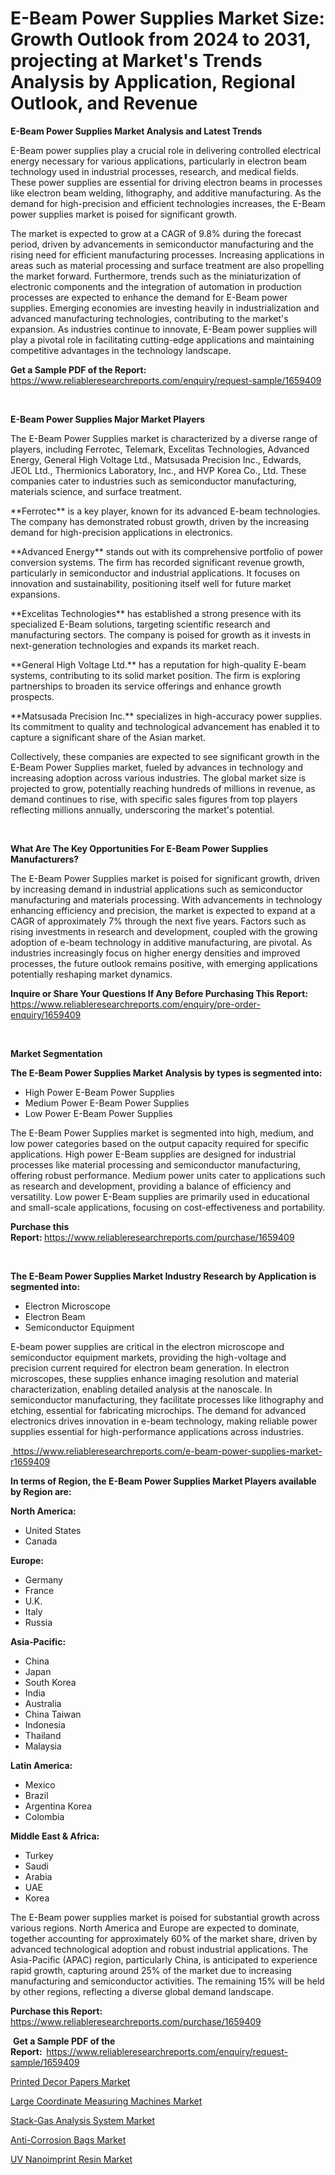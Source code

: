<p><h1>E-Beam Power Supplies Market Size: Growth Outlook from 2024 to 2031, projecting at Market's Trends Analysis by Application, Regional Outlook, and Revenue</h1></p><p><strong>E-Beam Power Supplies Market Analysis and Latest Trends</strong></p>
<p><p>E-Beam power supplies play a crucial role in delivering controlled electrical energy necessary for various applications, particularly in electron beam technology used in industrial processes, research, and medical fields. These power supplies are essential for driving electron beams in processes like electron beam welding, lithography, and additive manufacturing. As the demand for high-precision and efficient technologies increases, the E-Beam power supplies market is poised for significant growth.</p><p>The market is expected to grow at a CAGR of 9.8% during the forecast period, driven by advancements in semiconductor manufacturing and the rising need for efficient manufacturing processes. Increasing applications in areas such as material processing and surface treatment are also propelling the market forward. Furthermore, trends such as the miniaturization of electronic components and the integration of automation in production processes are expected to enhance the demand for E-Beam power supplies. Emerging economies are investing heavily in industrialization and advanced manufacturing technologies, contributing to the market's expansion. As industries continue to innovate, E-Beam power supplies will play a pivotal role in facilitating cutting-edge applications and maintaining competitive advantages in the technology landscape.</p></p>
<p><strong>Get a Sample PDF of the Report:&nbsp;</strong> <a href="https://www.reliableresearchreports.com/enquiry/request-sample/1659409?utm_campaign=1621&utm_medium=2&utm_source=Github&utm_content=ia&utm_term=12102024&utm_id=e-beam-power-supplies">https://www.reliableresearchreports.com/enquiry/request-sample/1659409</a></p>
<p>&nbsp;</p>
<p><strong>E-Beam Power Supplies Major Market Players</strong></p>
<p><p>The E-Beam Power Supplies market is characterized by a diverse range of players, including Ferrotec, Telemark, Excelitas Technologies, Advanced Energy, General High Voltage Ltd., Matsusada Precision Inc., Edwards, JEOL Ltd., Thermionics Laboratory, Inc., and HVP Korea Co., Ltd. These companies cater to industries such as semiconductor manufacturing, materials science, and surface treatment.</p><p>**Ferrotec** is a key player, known for its advanced E-beam technologies. The company has demonstrated robust growth, driven by the increasing demand for high-precision applications in electronics. </p><p>**Advanced Energy** stands out with its comprehensive portfolio of power conversion systems. The firm has recorded significant revenue growth, particularly in semiconductor and industrial applications. It focuses on innovation and sustainability, positioning itself well for future market expansions.</p><p>**Excelitas Technologies** has established a strong presence with its specialized E-Beam solutions, targeting scientific research and manufacturing sectors. The company is poised for growth as it invests in next-generation technologies and expands its market reach.</p><p>**General High Voltage Ltd.** has a reputation for high-quality E-beam systems, contributing to its solid market position. The firm is exploring partnerships to broaden its service offerings and enhance growth prospects.</p><p>**Matsusada Precision Inc.** specializes in high-accuracy power supplies. Its commitment to quality and technological advancement has enabled it to capture a significant share of the Asian market.</p><p>Collectively, these companies are expected to see significant growth in the E-Beam Power Supplies market, fueled by advances in technology and increasing adoption across various industries. The global market size is projected to grow, potentially reaching hundreds of millions in revenue, as demand continues to rise, with specific sales figures from top players reflecting millions annually, underscoring the market's potential.</p></p>
<p>&nbsp;</p>
<p><strong>What Are The Key Opportunities For E-Beam Power Supplies Manufacturers?</strong></p>
<p><p>The E-Beam Power Supplies market is poised for significant growth, driven by increasing demand in industrial applications such as semiconductor manufacturing and materials processing. With advancements in technology enhancing efficiency and precision, the market is expected to expand at a CAGR of approximately 7% through the next five years. Factors such as rising investments in research and development, coupled with the growing adoption of e-beam technology in additive manufacturing, are pivotal. As industries increasingly focus on higher energy densities and improved processes, the future outlook remains positive, with emerging applications potentially reshaping market dynamics.</p></p>
<p><strong>Inquire or Share Your Questions If Any Before Purchasing This Report:</strong> <a href="https://www.reliableresearchreports.com/enquiry/pre-order-enquiry/1659409?utm_campaign=1621&utm_medium=2&utm_source=Github&utm_content=ia&utm_term=12102024&utm_id=e-beam-power-supplies">https://www.reliableresearchreports.com/enquiry/pre-order-enquiry/1659409</a></p>
<p>&nbsp;</p>
<p><strong>Market Segmentation</strong></p>
<p><strong>The E-Beam Power Supplies Market Analysis by types is segmented into:</strong></p>
<p><ul><li>High Power E-Beam Power Supplies</li><li>Medium Power E-Beam Power Supplies</li><li>Low Power E-Beam Power Supplies</li></ul></p>
<p><p>The E-Beam Power Supplies market is segmented into high, medium, and low power categories based on the output capacity required for specific applications. High power E-Beam supplies are designed for industrial processes like material processing and semiconductor manufacturing, offering robust performance. Medium power units cater to applications such as research and development, providing a balance of efficiency and versatility. Low power E-Beam supplies are primarily used in educational and small-scale applications, focusing on cost-effectiveness and portability.</p></p>
<p><strong>Purchase this Report:&nbsp;</strong><a href="https://www.reliableresearchreports.com/purchase/1659409?utm_campaign=1621&utm_medium=2&utm_source=Github&utm_content=ia&utm_term=12102024&utm_id=e-beam-power-supplies">https://www.reliableresearchreports.com/purchase/1659409</a></p>
<p>&nbsp;</p>
<p><strong>The E-Beam Power Supplies Market Industry Research by Application is segmented into:</strong></p>
<p><ul><li>Electron Microscope</li><li>Electron Beam</li><li>Semiconductor Equipment</li></ul></p>
<p><p>E-beam power supplies are critical in the electron microscope and semiconductor equipment markets, providing the high-voltage and precision current required for electron beam generation. In electron microscopes, these supplies enhance imaging resolution and material characterization, enabling detailed analysis at the nanoscale. In semiconductor manufacturing, they facilitate processes like lithography and etching, essential for fabricating microchips. The demand for advanced electronics drives innovation in e-beam technology, making reliable power supplies essential for high-performance applications across industries.</p></p>
<p><a href="https://www.reliableresearchreports.com/e-beam-power-supplies-market-r1659409?utm_campaign=1621&utm_medium=2&utm_source=Github&utm_content=ia&utm_term=12102024&utm_id=e-beam-power-supplies">&nbsp;https://www.reliableresearchreports.com/e-beam-power-supplies-market-r1659409</a></p>
<p><strong>In terms of Region, the E-Beam Power Supplies Market Players available by Region are:</strong></p>
<p>
    <p> <strong> North America: </strong>
        <ul>
            <li>United States</li>
            <li>Canada</li>
        </ul>
        </p> 
    <p> <strong> Europe: </strong>
        <ul>
            <li>Germany</li>
            <li>France</li>
            <li>U.K.</li>
            <li>Italy</li>
            <li>Russia</li>
        </ul>
        </p> 
    <p> <strong> Asia-Pacific: </strong>
        <ul>
            <li>China</li>
            <li>Japan</li>
            <li>South Korea</li>
            <li>India</li>
            <li>Australia</li>
            <li>China Taiwan</li>
            <li>Indonesia</li>
            <li>Thailand</li>
            <li>Malaysia</li>
        </ul>
        </p> 
    <p> <strong> Latin America: </strong>
        <ul>
            <li>Mexico</li>
            <li>Brazil</li>
            <li>Argentina Korea</li>
            <li>Colombia</li>
        </ul>
        </p> 
    <p> <strong> Middle East & Africa: </strong>
        <ul>
            <li>Turkey</li>
            <li>Saudi</li>
            <li>Arabia</li>
            <li>UAE</li>
            <li>Korea</li>
        </ul>
    </p>
    </p>
<p><p>The E-Beam power supplies market is poised for substantial growth across various regions. North America and Europe are expected to dominate, together accounting for approximately 60% of the market share, driven by advanced technological adoption and robust industrial applications. The Asia-Pacific (APAC) region, particularly China, is anticipated to experience rapid growth, capturing around 25% of the market due to increasing manufacturing and semiconductor activities. The remaining 15% will be held by other regions, reflecting a diverse global demand landscape.</p></p>
<p><strong>Purchase this Report: </strong><a href="https://www.reliableresearchreports.com/purchase/1659409?utm_campaign=1621&utm_medium=2&utm_source=Github&utm_content=ia&utm_term=12102024&utm_id=e-beam-power-supplies">https://www.reliableresearchreports.com/purchase/1659409</a></p>
<p>&nbsp;<strong>Get a Sample PDF of the Report:&nbsp;&nbsp;</strong><a href="https://www.reliableresearchreports.com/enquiry/request-sample/1659409?utm_campaign=1621&utm_medium=2&utm_source=Github&utm_content=ia&utm_term=12102024&utm_id=e-beam-power-supplies">https://www.reliableresearchreports.com/enquiry/request-sample/1659409</a></p>
<p><strong></strong></p>
<p><p><a href="https://www.linkedin.com/pulse/printed-decor-papers-market-outlook-forecast-from-2024-2031-5ltgc?utm_campaign=1621&utm_medium=2&utm_source=Github&utm_content=ia&utm_term=12102024&utm_id=e-beam-power-supplies">Printed Decor Papers Market</a></p><p><a href="https://www.linkedin.com/pulse/large-coordinate-measuring-machines-market-size-share-iiugf?utm_campaign=1621&utm_medium=2&utm_source=Github&utm_content=ia&utm_term=12102024&utm_id=e-beam-power-supplies">Large Coordinate Measuring Machines Market</a></p><p><a href="https://github.com/WashimHussain441/Market-Research-Report-List-1/blob/main/stack-gas-analysis-system-market.md?utm_campaign=1621&utm_medium=2&utm_source=Github&utm_content=ia&utm_term=12102024&utm_id=e-beam-power-supplies">Stack-Gas Analysis System Market</a></p><p><a href="https://www.linkedin.com/pulse/anti-corrosion-bags-market-innovations-trends-comprehensive-2jsue?utm_campaign=1621&utm_medium=2&utm_source=Github&utm_content=ia&utm_term=12102024&utm_id=e-beam-power-supplies">Anti-Corrosion Bags Market</a></p><p><a href="https://github.com/SanjidaMahmud54/Market-Research-Report-List-1/blob/main/uv-nanoimprint-resin-market.md?utm_campaign=1621&utm_medium=2&utm_source=Github&utm_content=ia&utm_term=12102024&utm_id=e-beam-power-supplies">UV Nanoimprint Resin Market</a></p></p>